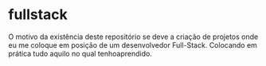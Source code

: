 # fullstack
O motivo da existência deste repositório se deve a criação de projetos onde eu me coloque em posição de um desenvolvedor Full-Stack. Colocando em prática tudo aquilo no qual tenhoaprendido.
